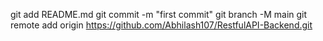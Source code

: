 git add README.md
git commit -m "first commit"
git branch -M main
git remote add origin https://github.com/Abhilash107/RestfulAPI-Backend.git
